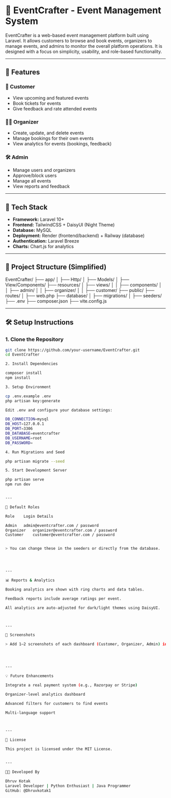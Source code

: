 # 🎉 EventCrafter - Event Management System

EventCrafter is a web-based event management platform built using Laravel. It allows customers to browse and book events, organizers to manage events, and admins to monitor the overall platform operations. It is designed with a focus on simplicity, usability, and role-based functionality.

---

## 🚀 Features

### 👤 Customer
- View upcoming and featured events
- Book tickets for events
- Give feedback and rate attended events

### 🧑‍💼 Organizer
- Create, update, and delete events
- Manage bookings for their own events
- View analytics for events (bookings, feedback)

### 🛠️ Admin
- Manage users and organizers
- Approve/block users
- Manage all events
- View reports and feedback

---

## 🧱 Tech Stack

- **Framework:** Laravel 10+
- **Frontend:** TailwindCSS + DaisyUI (Night Theme)
- **Database:** MySQL
- **Deployment:** Render (frontend/backend) + Railway (database)
- **Authentication:** Laravel Breeze
- **Charts:** Chart.js for analytics

---

## 📁 Project Structure (Simplified)

EventCrafter/ ├── app/ │   ├── Http/ │   ├── Models/ │   ├── View/Components/ ├── resources/ │   ├── views/ │   │   ├── components/ │   │   ├── admin/ │   │   ├── organizer/ │   │   ├── customer/ ├── public/ ├── routes/ │   ├── web.php ├── database/ │   ├── migrations/ │   ├── seeders/ ├── .env ├── composer.json ├── vite.config.js

---

## 🛠️ Setup Instructions

### 1. Clone the Repository

```bash
git clone https://github.com/your-username/EventCrafter.git
cd EventCrafter

2. Install Dependencies

composer install
npm install

3. Setup Environment

cp .env.example .env
php artisan key:generate

Edit .env and configure your database settings:

DB_CONNECTION=mysql
DB_HOST=127.0.0.1
DB_PORT=3306
DB_DATABASE=eventcrafter
DB_USERNAME=root
DB_PASSWORD=

4. Run Migrations and Seed

php artisan migrate --seed

5. Start Development Server

php artisan serve
npm run dev


---

🧪 Default Roles

Role	Login Details

Admin	admin@eventcrafter.com / password
Organizer	organizer@eventcrafter.com / password
Customer	customer@eventcrafter.com / password


> You can change these in the seeders or directly from the database.




---

📊 Reports & Analytics

Booking analytics are shown with ring charts and data tables.

Feedback reports include average ratings per event.

All analytics are auto-adjusted for dark/light themes using DaisyUI.



---

📸 Screenshots

> Add 1–2 screenshots of each dashboard (Customer, Organizer, Admin) in your documentation or report folder.




---

💡 Future Enhancements

Integrate a real payment system (e.g., Razorpay or Stripe)

Organizer-level analytics dashboard

Advanced filters for customers to find events

Multi-language support



---

📄 License

This project is licensed under the MIT License.


---

👨‍💻 Developed By

Dhruv Kotak
Laravel Developer | Python Enthusiast | Java Programmer
GitHub: @Dhruvkotak1
